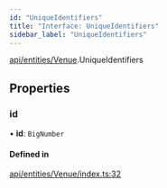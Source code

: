 ```yaml
---
id: "UniqueIdentifiers"
title: "Interface: UniqueIdentifiers"
sidebar_label: "UniqueIdentifiers"
---
```


[api/entities/Venue](../../../../../modules/API/Entities/Venue/Venue.md).UniqueIdentifiers

## Properties

### id

• **id**: `BigNumber`

#### Defined in

[api/entities/Venue/index.ts:32](https://github.com/PolymeshAssociation/polymesh-sdk/blob/daafaa68f/src/api/entities/Venue/index.ts#L32)
